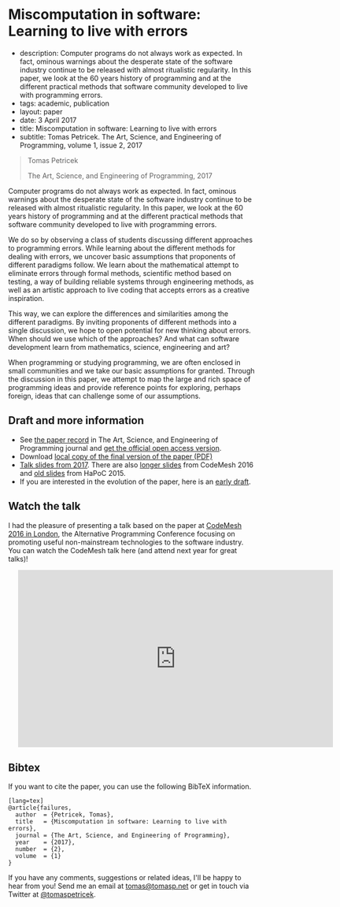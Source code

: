 # Miscomputation in software: Learning to live with errors

 - description:  Computer programs do not always work as expected. In fact, ominous warnings about 
    the desperate state of the software industry continue to be released with almost ritualistic 
    regularity. In this paper, we look at the 60 years history of programming and at the different 
    practical methods that software community developed to live with programming errors.
 - tags: academic, publication
 - layout: paper
 - date: 3 April 2017
 - title: Miscomputation in software: Learning to live with errors
 - subtitle: Tomas Petricek. The Art, Science, and Engineering of Programming, volume 1, issue 2, 2017
 
> Tomas Petricek
>
> The Art, Science, and Engineering of Programming, 2017

Computer programs do not always work as expected. In fact, ominous warnings about the desperate 
state of the software industry continue to be released with almost ritualistic regularity.
In this paper, we look at the 60 years history of programming and at the different practical 
methods that software community developed to live with programming errors.

We do so by observing a class of students discussing different approaches to programming errors.
While learning about the different methods for dealing with errors, we uncover basic assumptions
that proponents of different paradigms follow. We learn about the mathematical attempt to eliminate 
errors through formal methods, scientific method based on testing, a way of building reliable
systems through engineering methods, as well as an artistic approach to live coding that accepts 
errors as a creative inspiration.

This way, we can explore the differences and similarities among the different paradigms. By 
inviting proponents of different methods into a single discussion, we hope to open potential for
new thinking about errors. When should we use which of the approaches? And what can software 
development learn from mathematics, science, engineering and art? 

When programming or studying programming, we are often enclosed in small communities and we
take our basic assumptions for granted. Through the discussion in this paper, we attempt to 
map the large and rich space of programming ideas and provide reference points for exploring,
perhaps foreign, ideas that can challenge some of our assumptions.

## Draft and more information

 - See [the paper record](http://programming-journal.org/2017/1/14/) in The Art, Science, and Engineering of Programming
   journal and [get the official open access version](https://arxiv.org/pdf/1703.10863v1).
 - Download [local copy of the final version of the paper (PDF)](failures-programming.pdf)
 - [Talk slides from <Programming> 2017](http://tpetricek.github.io/Talks/2017/living-with-errors/).
   There are also [longer slides](http://tpetricek.github.io/Talks/2016/living-with-errors/) from
   CodeMesh 2016 and [old slides](http://tpetricek.github.io/Talks/2015/living-with-errors/) from HaPoC 2015.
 - If you are interested in the evolution of the paper, here is an [early draft](../../drafts/failures/failures-v1.pdf).

## Watch the talk

I had the pleasure of presenting a talk based on the paper at [CodeMesh 2016 in London](http://www.codemesh.io/),
the Alternative Programming Conference focusing on promoting useful non-mainstream technologies to the software industry.
You can watch the CodeMesh talk here (and attend next year for great talks)!

<div style="padding-left:20px">
<iframe width="640" height="360" src="https://www.youtube.com/embed/ytW6dPdTj3g" frameborder="0" allowfullscreen></iframe>
</div>

## <a id="cite">Bibtex</a>
If you want to cite the paper, you can use the following BibTeX information.

    [lang=tex]
    @article{failures,
      author  = {Petricek, Tomas}, 
      title   = {Miscomputation in software: Learning to live with errors},
      journal = {The Art, Science, and Engineering of Programming},
      year    = {2017},
      number  = {2},
      volume  = {1}
    }

If you have any comments, suggestions or related ideas, I'll be happy to 
hear from you! Send me an email at [tomas@tomasp.net](mailto:tomas@tomasp.net)
or get in touch via Twitter at [@tomaspetricek](http://twitter.com/tomaspetricek).
